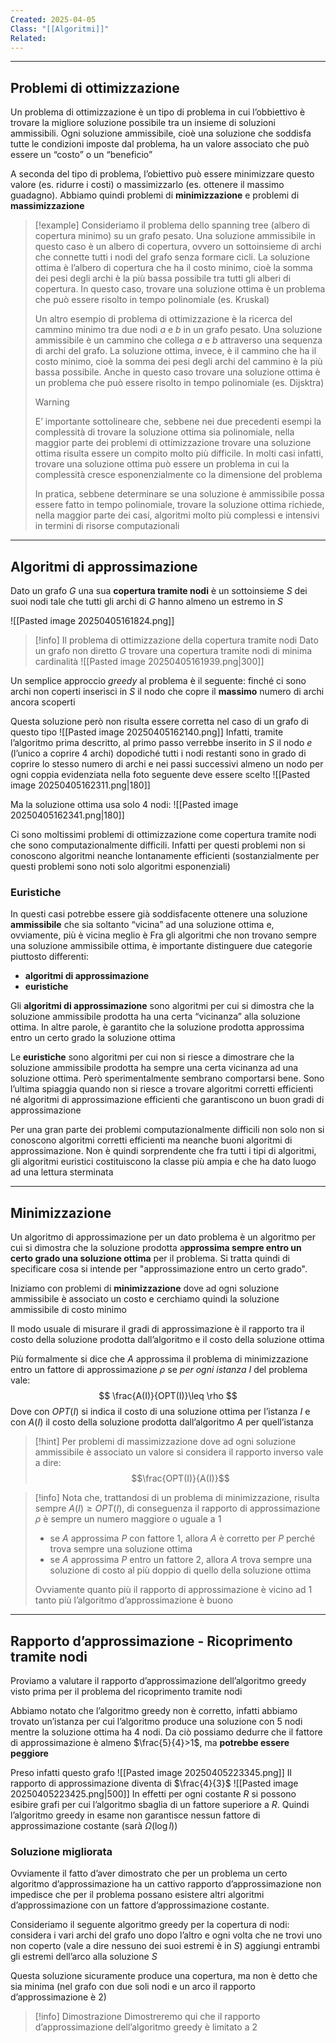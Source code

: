 ```yaml
---
Created: 2025-04-05
Class: "[[Algoritmi]]"
Related:
---
```

---
## Problemi di ottimizzazione
Un problema di ottimizzazione è un tipo di problema in cui l’obbiettivo è trovare la migliore soluzione possibile tra un insieme di soluzioni ammissibili.
Ogni soluzione ammissibile, cioè una soluzione che soddisfa tutte le condizioni imposte dal problema, ha un valore associato che può essere un “costo” o un “beneficio”

A seconda del tipo di problema, l’obiettivo può essere minimizzare questo valore (es. ridurre i costi) o massimizzarlo (es. ottenere il massimo guadagno). 
Abbiamo quindi problemi di **minimizzazione** e problemi di **massimizzazione**

>[!example]
>Consideriamo il problema dello spanning tree (albero di copertura minimo) su un grafo pesato.
>Una soluzione ammissibile in questo caso è un albero di copertura, ovvero un sottoinsieme di archi che connette tutti i nodi del grafo senza formare cicli. La soluzione ottima è l’albero di copertura che ha il costo minimo, cioè la somma dei pesi degli archi è la più bassa possibile tra tutti gli alberi di copertura. In questo caso, trovare una soluzione ottima è un problema che può essere risolto in tempo polinomiale (es. Kruskal)
>
>Un altro esempio di problema di ottimizzazione è la ricerca del cammino minimo tra due nodi $a$ e $b$ in un grafo pesato.
>Una soluzione ammissibile è un cammino che collega $a$ e $b$ attraverso una sequenza di archi del grafo. La soluzione ottima, invece, è il cammino che ha il costo minimo, cioè la somma dei pesi degli archi del cammino è la più bassa possibile. Anche in questo caso trovare una soluzione ottima è un problema che può essere risolto in tempo polinomiale (es. Dijsktra)
>
>>[!warning]
>>E’ importante sottolineare che, sebbene nei due precedenti esempi la complessità  di trovare la soluzione ottima sia polinomiale, nella maggior parte dei problemi di ottimizzazione trovare una soluzione ottima risulta essere un compito molto più difficile.
>>In molti casi infatti, trovare una soluzione ottima può essere un problema in cui la complessità cresce esponenzialmente co la dimensione del problema
>>
>>In pratica, sebbene determinare se una soluzione è ammissibile possa essere fatto in tempo polinomiale, trovare la soluzione ottima richiede, nella maggior parte dei casi, algoritmi molto più complessi e intensivi in termini di risorse computazionali

---
## Algoritmi di approssimazione
Dato un grafo $G$ una sua **copertura tramite nodi** è un sottoinsieme $S$ dei suoi nodi tale che tutti gli archi di $G$ hanno almeno un estremo in $S$

![[Pasted image 20250405161824.png]]

>[!info] Il problema di ottimizzazione della copertura tramite nodi
>Dato un grafo non diretto $G$ trovare una copertura tramite nodi di minima cardinalità
>![[Pasted image 20250405161939.png|300]]

Un semplice approccio *greedy* al problema è il seguente: finché ci sono archi non coperti inserisci in $S$ il nodo che copre il **massimo** numero di archi ancora scoperti

Questa soluzione però non risulta essere corretta nel caso di un grafo di questo tipo
![[Pasted image 20250405162140.png]]
Infatti, tramite l’algoritmo prima descritto, al primo passo verrebbe inserito in $S$ il nodo $e$ (l’unico a coprire 4 archi) dopodiché tutti i nodi restanti sono in grado di coprire lo stesso numero di archi e nei passi successivi almeno un nodo per ogni coppia evidenziata nella foto seguente deve essere scelto
![[Pasted image 20250405162311.png|180]]

Ma la soluzione ottima usa solo 4 nodi:
![[Pasted image 20250405162341.png|180]]

Ci sono moltissimi problemi di ottimizzazione come copertura tramite nodi che sono computazionalmente difficili. Infatti per questi problemi non si conoscono algoritmi neanche lontanamente efficienti (sostanzialmente per questi problemi sono noti solo algoritmi esponenziali)

### Euristiche
In questi casi potrebbe essere già soddisfacente ottenere una soluzione **ammissibile** che sia soltanto “vicina” ad una soluzione ottima e, ovviamente, più è vicina meglio è
Fra gli algoritmi che non trovano sempre una soluzione ammissibile ottima, è importante distinguere due categorie piuttosto differenti:
- **algoritmi di approssimazione**
- **euristiche**

Gli **algoritmi di approssimazione** sono algoritmi per cui si dimostra che la soluzione ammissibile prodotta ha una certa “vicinanza” alla soluzione ottima. In altre parole, è garantito che la soluzione prodotta approssima entro un certo grado la soluzione ottima

Le **euristiche** sono algoritmi per cui non si riesce a dimostrare che la soluzione ammissibile prodotta ha sempre una certa vicinanza ad una soluzione ottima. Però sperimentalmente sembrano comportarsi bene. Sono l’ultima spiaggia quando non si riesce a trovare algoritmi corretti efficienti né algoritmi di approssimazione efficienti che garantiscono un buon gradi di approssimazione

Per una gran parte dei problemi computazionalmente difficili non solo non si conoscono algoritmi corretti efficienti ma neanche buoni algoritmi di approssimazione. Non è quindi sorprendente che fra tutti i tipi di algoritmi, gli algoritmi euristici costituiscono la classe più ampia e che ha dato luogo ad una lettura sterminata

---
## Minimizzazione
Un algoritmo di approssimazione per un dato problema è un algoritmo per cui si dimostra che la soluzione prodotta a**pprossima sempre entro un certo grado una soluzione ottima** per il problema. Si tratta quindi di specificare cosa si intende per "approssimazione entro un certo grado".

Iniziamo con problemi di **minimizzazione** dove ad ogni soluzione ammissibile è associato un costo e cerchiamo quindi la soluzione ammissibile di costo minimo

Il modo usuale di misurare il gradi di approssimazione è il rapporto tra il costo della soluzione prodotta dall’algoritmo e il costo della soluzione ottima

Più formalmente si dice che $A$ approssima il problema di minimizzazione entro un fattore di approssimazione $\rho$ se *per ogni istanza* $I$ del problema vale:
$$
\frac{A(I)}{OPT(I)}\leq \rho
$$
Dove con $OPT(I)$ si indica il costo di una soluzione ottima per l’istanza $I$ e con $A(I)$ il costo della soluzione prodotta dall’algoritmo $A$ per quell’istanza

>[!hint]
>Per problemi di massimizzazione dove ad ogni soluzione ammissibile è associato un valore si considera il rapporto inverso vale a dire:
>$$\frac{OPT(I)}{A(I)}$$

>[!info]
>Nota che, trattandosi di un problema di minimizzazione, risulta sempre $A(I)\geq OPT(I)$, di conseguenza il rapporto di approssimazione $\rho$ è sempre un numero maggiore o uguale a $1$
>- se $A$ approssima $P$ con fattore $1$, allora $A$ è corretto per $P$ perché trova sempre una soluzione ottima
>- se $A$ approssima $P$ entro un fattore $2$, allora $A$ trova sempre una soluzione di costo al più doppio di quello della soluzione ottima
>
>Ovviamente quanto più il rapporto di approssimazione è vicino ad $1$ tanto più l’algoritmo d’approssimazione è buono

---
## Rapporto d’approssimazione - Ricoprimento tramite nodi
Proviamo a valutare il rapporto d’approssimazione dell’algoritmo greedy visto prima per il problema del ricoprimento tramite nodi

Abbiamo notato che l’algoritmo greedy non è corretto, infatti abbiamo trovato un’istanza per cui l’algoritmo produce una soluzione con $5$ nodi mentre la soluzione ottima ha $4$ nodi. Da ciò possiamo dedurre che il fattore di approssimazione è almeno $\frac{5}{4}>1$, ma **potrebbe essere peggiore**

Preso infatti questo grafo
![[Pasted image 20250405223345.png]]
Il rapporto di approssimazione diventa di $\frac{4}{3}$
![[Pasted image 20250405223425.png|500]]
In effetti per ogni costante $R$ si possono esibire grafi per cui l’algoritmo sbaglia di un fattore superiore a $R$. Quindi l’algoritmo greedy in esame non garantisce nessun fattore di approssimazione costante (sarà $\Omega(\log l)$)

### Soluzione migliorata
Ovviamente il fatto d’aver dimostrato che per un problema un certo algoritmo d’approssimazione ha un cattivo rapporto d’approssimazione non impedisce che per il problema possano esistere altri algoritmi d’approssimazione con un fattore d’approssimazione costante.

Consideriamo il seguente algoritmo greedy per la copertura di nodi: considera i vari archi del grafo uno dopo l’altro e ogni volta che ne trovi uno non coperto (vale a dire nessuno dei suoi estremi è in $S$) aggiungi entrambi gli estremi dell’arco alla soluzione $S$

Questa soluzione sicuramente produce una copertura, ma non è detto che sia minima (nel grafo con due soli nodi e un arco il rapporto d’approssimazione è $2$)

>[!info] Dimostrazione
>Dimostreremo qui che il rapporto d’approssimazione dell’algoritmo greedy è limitato a $2$
>